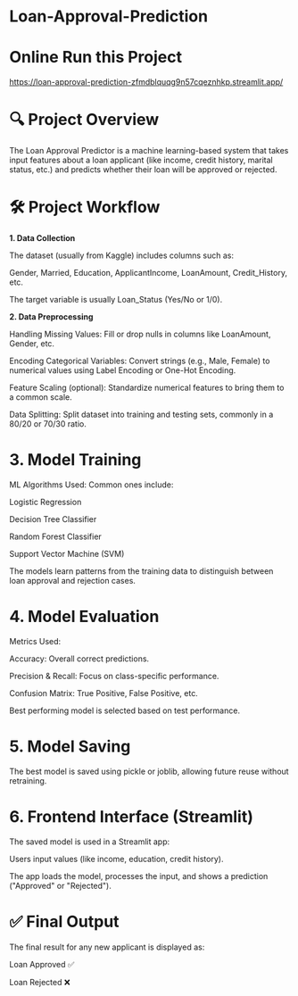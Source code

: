   # Loan-Approval-Prediction


# **Online Run this Project**

https://loan-approval-prediction-zfmdblquqg9n57cqeznhkp.streamlit.app/

# **🔍 Project Overview**

The Loan Approval Predictor is a machine learning-based system that takes input features about a loan applicant (like income, credit history, marital status, etc.) and predicts whether their loan will be approved or rejected.

# **🛠️ Project Workflow**

**1. Data Collection**

The dataset (usually from Kaggle) includes columns such as:

Gender, Married, Education, ApplicantIncome, LoanAmount, Credit_History, etc.

The target variable is usually Loan_Status (Yes/No or 1/0).

**2. Data Preprocessing**

Handling Missing Values: Fill or drop nulls in columns like LoanAmount, Gender, etc.

Encoding Categorical Variables: Convert strings (e.g., Male, Female) to numerical values using Label Encoding or One-Hot Encoding.

Feature Scaling (optional): Standardize numerical features to bring them to a common scale.

Data Splitting: Split dataset into training and testing sets, commonly in a 80/20 or 70/30 ratio.

# **3. Model Training**

ML Algorithms Used: Common ones include:

Logistic Regression

Decision Tree Classifier

Random Forest Classifier

Support Vector Machine (SVM)

The models learn patterns from the training data to distinguish between loan approval and rejection cases.

# **4. Model Evaluation**

Metrics Used:

Accuracy: Overall correct predictions.

Precision & Recall: Focus on class-specific performance.

Confusion Matrix: True Positive, False Positive, etc.

Best performing model is selected based on test performance.

# **5. Model Saving**

The best model is saved using pickle or joblib, allowing future reuse without retraining.

# **6. Frontend Interface (Streamlit)**

The saved model is used in a Streamlit app:

Users input values (like income, education, credit history).

The app loads the model, processes the input, and shows a prediction ("Approved" or "Rejected").

# **✅ Final Output**

The final result for any new applicant is displayed as:

Loan Approved ✅

Loan Rejected ❌

